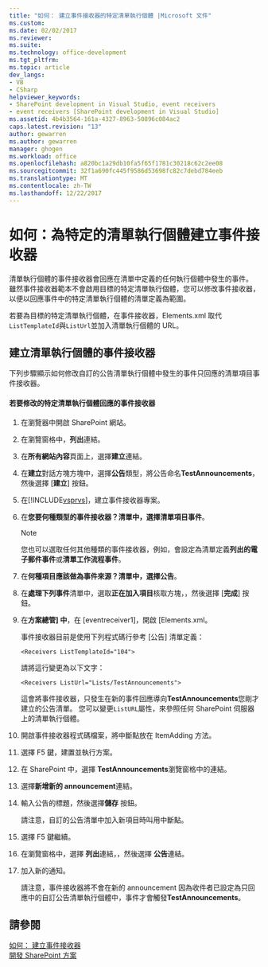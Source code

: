 ```yaml
---
title: "如何： 建立事件接收器的特定清單執行個體 |Microsoft 文件"
ms.custom: 
ms.date: 02/02/2017
ms.reviewer: 
ms.suite: 
ms.technology: office-development
ms.tgt_pltfrm: 
ms.topic: article
dev_langs:
- VB
- CSharp
helpviewer_keywords:
- SharePoint development in Visual Studio, event receivers
- event receivers [SharePoint development in Visual Studio]
ms.assetid: 4b4b3564-161a-4327-8963-50896c084ac2
caps.latest.revision: "13"
author: gewarren
ms.author: gewarren
manager: ghogen
ms.workload: office
ms.openlocfilehash: a820bc1a29db10fa5f65f1781c30218c62c2ee08
ms.sourcegitcommit: 32f1a690fc445f9586d53698fc82c7debd784eeb
ms.translationtype: MT
ms.contentlocale: zh-TW
ms.lasthandoff: 12/22/2017
---
```

# <a name="how-to-create-an-event-receiver-for-a-specific-list-instance"></a>如何：為特定的清單執行個體建立事件接收器
  清單執行個體的事件接收器會回應在清單中定義的任何執行個體中發生的事件。 雖然事件接收器範本不會啟用目標的特定清單執行個體，您可以修改事件接收器，以便以回應事件中的特定清單執行個體的清單定義為範圍。  
  
 若要為目標的特定清單執行個體，在事件接收器，Elements.xml 取代`ListTemplateId`與`ListUrl`並加入清單執行個體的 URL。  
  
## <a name="creating-a-list-instance-event-receiver"></a>建立清單執行個體的事件接收器  
 下列步驟顯示如何修改自訂的公告清單執行個體中發生的事件只回應的清單項目事件接收器。  
  
#### <a name="to-modify-an-event-receiver-to-respond-to-a-specific-list-instance"></a>若要修改的特定清單執行個體回應的事件接收器  
  
1.  在瀏覽器中開啟 SharePoint 網站。  
  
2.  在瀏覽窗格中，**列出**連結。  
  
3.  在**所有網站內容**頁面上，選擇**建立**連結。  
  
4.  在**建立**對話方塊方塊中，選擇**公告**類型，將公告命名**TestAnnouncements**，然後選擇 [**建立**] 按鈕。  
  
5.  在[!INCLUDE[vsprvs](../sharepoint/includes/vsprvs-md.md)]，建立事件接收器專案。  
  
6.  在**您要何種類型的事件接收器？**清單中，選擇**清單項目事件**。  
  
    > [!NOTE]  
    >  您也可以選取任何其他種類的事件接收器，例如，會設定為清單定義**列出的電子郵件事件**或**清單工作流程事件**。  
  
7.  在**何種項目應該做為事件來源？**清單中，選擇**公告**。  
  
8.  在**處理下列事件**清單中，選取**正在加入項目**核取方塊，，然後選擇 [**完成**] 按鈕。  
  
9. 在**方案總管] 中**，在 [eventreceiver1]，開啟 [Elements.xml。  
  
     事件接收器目前是使用下列程式碼行參考 [公告] 清單定義：  
  
    ```  
    <Receivers ListTemplateId="104">  
    ```  
  
     請將這行變更為以下文字：  
  
    ```  
    <Receivers ListUrl="Lists/TestAnnouncements">  
    ```  
  
     這會將事件接收器，只發生在新的事件回應導向**TestAnnouncements**您剛才建立的公告清單。 您可以變更`ListURL`屬性，來參照任何 SharePoint 伺服器上的清單執行個體。  
  
10. 開啟事件接收器程式碼檔案，將中斷點放在 ItemAdding 方法。  
  
11. 選擇 F5 鍵，建置並執行方案。  
  
12. 在 SharePoint 中，選擇  **TestAnnouncements**瀏覽窗格中的連結。  
  
13. 選擇**新增新的 announcement**連結。  
  
14. 輸入公告的標題，然後選擇**儲存** 按鈕。  
  
     請注意，自訂的公告清單中加入新項目時叫用中斷點。  
  
15. 選擇 F5 鍵繼續。  
  
16. 在瀏覽窗格中，選擇 **列出**連結，，然後選擇 **公告**連結。  
  
17. 加入新的通知。  
  
     請注意，事件接收器將不會在新的 announcement 因為收件者已設定為只回應中的自訂公告清單執行個體中，事件才會觸發**TestAnnouncements**。  
  
## <a name="see-also"></a>請參閱  
 [如何： 建立事件接收器](../sharepoint/how-to-create-an-event-receiver.md)   
 [開發 SharePoint 方案](../sharepoint/developing-sharepoint-solutions.md)  
  
  